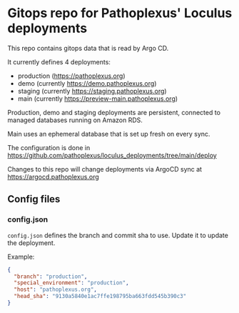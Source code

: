 # Gitops repo for Pathoplexus' Loculus deployments

This repo contains gitops data that is read by Argo CD.

It currently defines 4 deployments:

- production (https://pathoplexus.org)
- demo (currently https://demo.pathoplexus.org)
- staging (currently https://staging.pathoplexus.org)
- main (currently https://preview-main.pathoplexus.org)

Production, demo and staging deployments are persistent, connected to managed databases running on Amazon RDS.

Main uses an ephemeral database that is set up fresh on every sync.

The configuration is done in https://github.com/pathoplexus/loculus_deployments/tree/main/deploy

Changes to this repo will change deployments via ArgoCD sync at https://argocd.pathoplexus.org

## Config files

### config.json

`config.json` defines the branch and commit sha to use. Update it to update the deployment.

Example:

```json
{
  "branch": "production",
  "special_environment": "production",
  "host": "pathoplexus.org",
  "head_sha": "9130a5840e1ac7ffe198795ba663fdd545b390c3"
}
```
